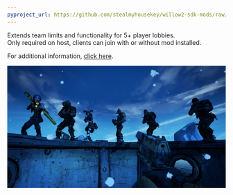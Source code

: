 ```yaml
---
pyproject_url: https://github.com/stealmyhousekey/willow2-sdk-mods/raw/refs/heads/main/nocap/pyproject.toml
---
```

Extends team limits and functionality for 5+ player lobbies.  
Only required on host, clients can join with or without mod installed.

For additional information, [click here](https://github.com/stealmyhousekey/willow2-sdk-mods/tree/main/nocap).

![preview](https://raw.githubusercontent.com/stealmyhousekey/willow2-sdk-mods/refs/heads/main/nocap/screenshot.jpg)
